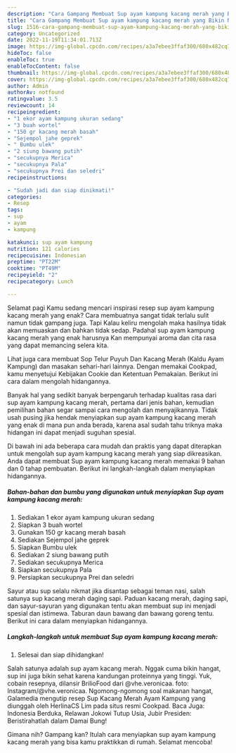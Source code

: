 ```yaml
---
description: "Cara Gampang Membuat Sup ayam kampung kacang merah yang Bikin Ngiler, Buat Buka Puasa Bisa Manjain Lidah"
title: "Cara Gampang Membuat Sup ayam kampung kacang merah yang Bikin Ngiler, Buat Buka Puasa Bisa Manjain Lidah"
slug: 1516-cara-gampang-membuat-sup-ayam-kampung-kacang-merah-yang-bikin-ngiler-buat-buka-puasa-bisa-manjain-lidah
category: Uncategorized
date: 2022-11-19T11:34:01.713Z
image: https://img-global.cpcdn.com/recipes/a3a7ebee3ffaf300/680x482cq70/sup-ayam-kampung-kacang-merah-foto-resep-utama.jpg
hideToc: false
enableToc: true
enableTocContent: false
thumbnail: https://img-global.cpcdn.com/recipes/a3a7ebee3ffaf300/680x482cq70/sup-ayam-kampung-kacang-merah-foto-resep-utama.jpg
cover: https://img-global.cpcdn.com/recipes/a3a7ebee3ffaf300/680x482cq70/sup-ayam-kampung-kacang-merah-foto-resep-utama.jpg
author: Admin
authorAv: notfound
ratingvalue: 3.5
reviewcount: 14
recipeingredient:
- "1 ekor ayam kampung ukuran sedang"
- "3 buah wortel"
- "150 gr kacang merah basah"
- "Sejempol jahe geprek"
- " Bumbu ulek"
- "2 siung bawang putih"
- "secukupnya Merica"
- "secukupnya Pala"
- "secukupnya Prei dan seledri"
recipeinstructions:

- "Sudah jadi dan siap dinikmati!"
categories:
- Resep
tags:
- sup
- ayam
- kampung

katakunci: sup ayam kampung 
nutrition: 121 calories
recipecuisine: Indonesian
preptime: "PT22M"
cooktime: "PT49M"
recipeyield: "2"
recipecategory: Lunch

---
```



Selamat pagi Kamu sedang mencari inspirasi resep sup ayam kampung kacang merah yang enak? Cara membuatnya sangat tidak terlalu sulit namun tidak gampang juga. Tapi Kalau keliru mengolah maka hasilnya tidak akan memuaskan dan bahkan tidak sedap. Padahal sup ayam kampung kacang merah yang enak harusnya Kan mempunyai aroma dan cita rasa yang dapat memancing selera kita.


Lihat juga cara membuat Sop Telur Puyuh Dan Kacang Merah (Kaldu Ayam Kampung) dan masakan sehari-hari lainnya. Dengan memakai Cookpad, kamu menyetujui Kebijakan Cookie dan Ketentuan Pemakaian. Berikut ini cara dalam mengolah hidangannya.

Banyak hal yang sedikit banyak berpengaruh terhadap kualitas rasa dari sup ayam kampung kacang merah, pertama dari jenis bahan, kemudian pemilihan bahan segar sampai cara mengolah dan menyajikannya. Tidak usah pusing jika hendak menyiapkan sup ayam kampung kacang merah yang enak di mana pun anda berada, karena asal sudah tahu triknya maka hidangan ini dapat menjadi suguhan spesial.


Di bawah ini ada beberapa cara mudah dan praktis yang dapat diterapkan untuk mengolah sup ayam kampung kacang merah yang siap dikreasikan. Anda dapat membuat Sup ayam kampung kacang merah memakai 9 bahan dan 0 tahap pembuatan. Berikut ini langkah-langkah dalam menyiapkan hidangannya.

<!--inarticleads1-->

##### Bahan-bahan dan bumbu yang digunakan untuk menyiapkan Sup ayam kampung kacang merah:

1. Sediakan 1 ekor ayam kampung ukuran sedang
1. Siapkan 3 buah wortel
1. Gunakan 150 gr kacang merah basah
1. Sediakan Sejempol jahe geprek
1. Siapkan  Bumbu ulek
1. Sediakan 2 siung bawang putih
1. Sediakan secukupnya Merica
1. Siapkan secukupnya Pala
1. Persiapkan secukupnya Prei dan seledri


Sayur atau sup selalu nikmat jika disantap sebagai teman nasi, salah satunya sup kacang merah daging sapi. Paduan kacang merah, daging sapi, dan sayur-sayuran yang digunakan tentu akan membuat sup ini menjadi spesial dan istimewa. Taburan daun bawang dan bawang goreng tentu. Berikut ini cara dalam menyiapkan hidangannya. 

<!--inarticleads2-->

##### Langkah-langkah untuk membuat Sup ayam kampung kacang merah:


1. Selesai dan siap dihidangkan!

Salah satunya adalah sup ayam kacang merah. Nggak cuma bikin hangat, sup ini juga bikin sehat karena kandungan proteinnya yang tinggi. Yuk, cobain resepnya, dilansir BrilioFood dari @vhe.veronicaa. foto: Instagram/@vhe.veronicaa. Ngomong-ngomong soal makanan hangat, Galamedia mengutip resep Sup Kacang Merah Ayam Kampung yang diunggah oleh HerlinaCS Lim pada situs resmi Cookpad. Baca Juga: Indonesia Berduka, Relawan Jokowi Tutup Usia, Jubir Presiden: Beristirahatlah dalam Damai Bung! 

Gimana nih? Gampang kan? Itulah cara menyiapkan sup ayam kampung kacang merah yang bisa kamu praktikkan di rumah. Selamat mencoba!
